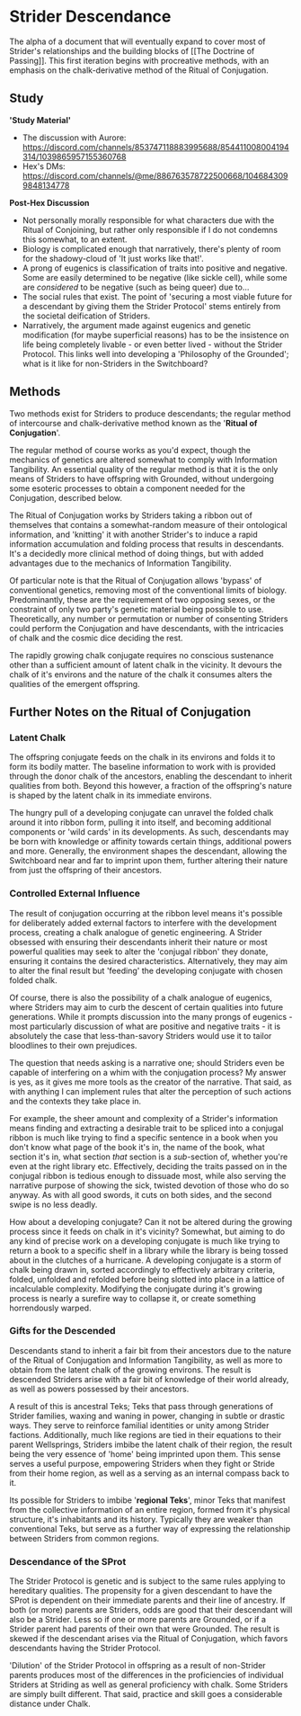 # Strider Descendance
The alpha of a document that will eventually expand to cover most of Strider's relationships and the building blocks of [[The Doctrine of Passing]]. This first iteration begins with procreative methods, with an emphasis on the chalk-derivative method of the Ritual of Conjugation.

## Study
**'Study Material'**
- The discussion with Aurore: https://discord.com/channels/853747118883995688/854411008004194314/1039865957155360768
- Hex's DMs: https://discord.com/channels/@me/886763578722500668/1046843099848134778

**Post-Hex Discussion**
- Not personally morally responsible for what characters due with the Ritual of Conjoining, but rather only responsible if I do not condemns this somewhat, to an extent.
- Biology is complicated enough that narratively, there's plenty of room for the shadowy-cloud of 'It just works like that!'.
- A prong of eugenics is classification of traits into positive and negative. Some are easily determined to be negative (like sickle cell), while some are *considered* to be negative (such as being queer) due to...
- The social rules that exist. The point of 'securing a most viable future for a descendant by giving them the Strider Protocol' stems entirely from the societal deification of Striders. 
- Narratively, the argument made against eugenics and genetic modification (for maybe superficial reasons) has to be the insistence on life being completely livable - or even better lived - without the Strider Protocol. This links well into developing a 'Philosophy of the Grounded'; what is it like for non-Striders in the Switchboard?

## Methods
Two methods exist for Striders to produce descendants; the regular method of intercourse and chalk-derivative method known as the '**Ritual of Conjugation**'.

The regular method of course works as you'd expect, though the mechanics of genetics are altered somewhat to comply with Information Tangibility. An essential quality of the regular method is that it is the only means of Striders to have offspring with Grounded, without undergoing some esoteric processes to obtain a component needed for the Conjugation, described below.

The Ritual of Conjugation works by Striders taking a ribbon out of themselves that contains a somewhat-random measure of their ontological information, and 'knitting' it with another Strider's to induce a rapid information accumulation and folding process that results in descendants. It's a decidedly more clinical method of doing things, but with added advantages due to the mechanics of Information Tangibility.

Of particular note is that the Ritual of Conjugation allows 'bypass' of conventional genetics, removing most of the conventional limits of biology. Predominantly, these are the requirement of two opposing sexes, or the constraint of only two party's genetic material being possible to use. Theoretically, any number or permutation or number of consenting Striders could perform the Conjugation and have descendants, with the intricacies of chalk and the cosmic dice deciding the rest.

The rapidly growing chalk conjugate requires no conscious sustenance other than a sufficient amount of latent chalk in the vicinity. It devours the chalk of it's environs and the nature of the chalk it consumes alters the qualities of the emergent offspring. 

## Further Notes on the Ritual of Conjugation
### Latent Chalk
The offspring conjugate feeds on the chalk in its environs and folds it to form its bodily matter. The baseline information to work with is provided through the donor chalk of the ancestors, enabling the descendant to inherit qualities from both. Beyond this however, a fraction of the offspring's nature is shaped by the latent chalk in its immediate environs. 

The hungry pull of a developing conjugate can unravel the folded chalk around it into ribbon form, pulling it into itself, and becoming additional components or 'wild cards' in its developments. As such, descendants may be born with knowledge or affinity towards certain things, additional powers and more. Generally, the environment shapes the descendant, allowing the Switchboard near and far to imprint upon them, further altering their nature from just the offspring of their ancestors. 

### Controlled External Influence
The result of conjugation occurring at the ribbon level means it's possible for deliberately added external factors to interfere with the development process, creating a chalk analogue of genetic engineering. A Strider obsessed with ensuring their descendants inherit their nature or most powerful qualities may seek to alter the 'conjugal ribbon' they donate, ensuring it contains the desired characteristics. Alternatively, they may aim to alter the final result but 'feeding' the developing conjugate with chosen folded chalk. 

Of course, there is also the possibility of a chalk analogue of eugenics, where Striders may aim to curb the descent of certain qualities into future generations. While it prompts discussion into the many prongs of eugenics - most particularly discussion of what are positive and negative traits - it is absolutely the case that less-than-savory Striders would use it to tailor bloodlines to their own prejudices. 

The question that needs asking is a narrative one; should Striders even be capable of interfering on a whim with the conjugation process? My answer is yes, as it gives me more tools as the creator of the narrative. That said, as with anything I can implement rules that alter the perception of such actions and the contexts they take place in.

For example, the sheer amount and complexity of a Strider's information means finding and extracting a desirable trait to be spliced into a conjugal ribbon is much like trying to find a specific sentence in a book when you don't know what page of the book it's in, the name of the book, what section it's in, what section *that* section is a *sub*-section of, whether you're even at the right library etc. Effectively, deciding the traits passed on in the conjugal ribbon is tedious enough to dissuade most, while also serving the narrative purpose of showing the sick, twisted devotion of those who do so anyway. As with all good swords, it cuts on both sides, and the second swipe is no less deadly. 

How about a developing conjugate? Can it not be altered during the growing process since it feeds on chalk in it's vicinity? Somewhat, but aiming to do any kind of precise work on a developing conjugate is much like trying to return a book to a specific shelf in a library while the library is being tossed about in the clutches of a hurricane. A developing conjugate is a storm of chalk being drawn in, sorted accordingly to effectively arbitrary criteria, folded, unfolded and refolded before being slotted into place in a lattice of incalculable complexity. Modifying the conjugate during it's growing process is nearly a surefire way to collapse it, or create something horrendously warped.

### Gifts for the Descended
Descendants stand to inherit a fair bit from their ancestors due to the nature of the Ritual of Conjugation and Information Tangibility, as well as more to obtain from the latent chalk of the growing environs. The result is descended Striders arise with a fair bit of knowledge of their world already, as well as powers possessed by their ancestors.

A result of this is ancestral Teks; Teks that pass through generations of Strider families, waxing and waning in power, changing in subtle or drastic ways. They serve to reinforce familial identities or unity among Strider factions. Additionally, much like regions are tied in their equations to their parent Wellsprings, Striders imbibe the latent chalk of their region, the result being the very essence of 'home' being imprinted upon them. This sense serves a useful purpose, empowering Striders when they fight or Stride from their home region, as well as a serving as an internal compass back to it.

Its possible for Striders to imbibe '**regional Teks**', minor Teks that manifest from the collective information of an entire region, formed from it's physical structure, it's inhabitants and its history. Typically they are weaker than conventional Teks, but serve as a further way of expressing the relationship between Striders from common regions.

### Descendance of the SProt
The Strider Protocol is genetic and is subject to the same rules applying to hereditary qualities. The propensity for a given descendant to have the SProt is dependent on their immediate parents and their line of ancestry. If both (or more) parents are Striders, odds are good that their descendant will also be a Strider. Less so if one or more parents are Grounded, or if a Strider parent had parents of their own that were Grounded. The result is skewed if the descendant arises via the Ritual of Conjugation, which favors descendants having the Strider Protocol.

'Dilution' of the Strider Protocol in offspring as a result of non-Strider parents produces most of the differences in the proficiencies of individual Striders at Striding as well as general proficiency with chalk. Some Striders are simply built different. That said, practice and skill goes a considerable distance under Chalk. 